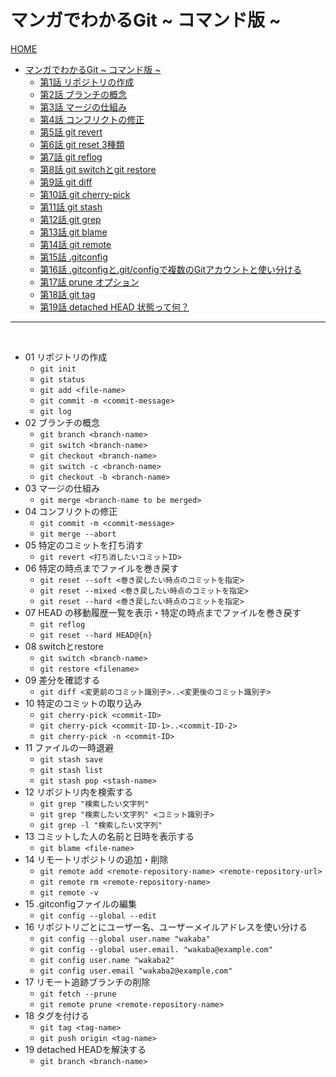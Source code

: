# マンガでわかるGit ~ コマンド版 ~

[HOME](https://ginmarugh.github.io/memo/)

- [マンガでわかるGit ~ コマンド版 ~](https://www.r-staffing.co.jp/engineer/archive/category/%E3%83%9E%E3%83%B3%E3%82%AC%E3%83%BBGit)
  - [第1話 リポジトリの作成](https://www.r-staffing.co.jp/engineer/entry/20190621_1)
  - [第2話 ブランチの概念](https://www.r-staffing.co.jp/engineer/entry/20190719_1)
  - [第3話 マージの仕組み](https://www.r-staffing.co.jp/engineer/entry/20190830_1)
  - [第4話 コンフリクトの修正](https://www.r-staffing.co.jp/engineer/entry/20190927_1)
  - [第5話 git revert](https://www.r-staffing.co.jp/engineer/entry/20191025_1)
  - [第6話 git reset 3種類](https://www.r-staffing.co.jp/engineer/entry/20191129_1)
  - [第7話 git reflog](https://www.r-staffing.co.jp/engineer/entry/20191227_1)
  - [第8話 git switchとgit restore](https://www.r-staffing.co.jp/engineer/entry/20200131_1)
  - [第9話 git diff](https://www.r-staffing.co.jp/engineer/entry/20200228_1)
  - [第10話 git cherry-pick](https://www.r-staffing.co.jp/engineer/entry/20200327_1)
  - [第11話 git stash](https://www.r-staffing.co.jp/engineer/entry/20200424_1)
  - [第12話 git grep](https://www.r-staffing.co.jp/engineer/entry/20200605_1)
  - [第13話 git blame](https://www.r-staffing.co.jp/engineer/entry/20200626_1)
  - [第14話 git remote](https://www.r-staffing.co.jp/engineer/entry/20200717_1)
  - [第15話 .gitconfig](https://www.r-staffing.co.jp/engineer/entry/20200821_1)
  - [第16話 .gitconfigと.git/configで複数のGitアカウントと使い分ける](https://www.r-staffing.co.jp/engineer/entry/20200918_1)
  - [第17話 prune オプション](https://www.r-staffing.co.jp/engineer/entry/20201023_1)
  - [第18話 git tag](https://www.r-staffing.co.jp/engineer/entry/20201120_1)
  - [第19話 detached HEAD 状態って何？](https://www.r-staffing.co.jp/engineer/entry/20201225_1)

---

&nbsp;

- 01 リポジトリの作成
  - `git init`
  - `git status`
  - `git add <file-name>`
  - `git commit -m <commit-message>`
  - `git log`
- 02 ブランチの概念
  - `git branch <branch-name>`
  - `git switch <branch-name>`
  - `git checkout <branch-name>`
  - `git switch -c <branch-name>`
  - `git checkout -b <branch-name>`
- 03 マージの仕組み
  - `git merge <branch-name to be merged>`
- 04 コンフリクトの修正
  - `git commit -m <commit-message>`
  - `git merge --abort`
- 05 特定のコミットを打ち消す
  - `git revert <打ち消したいコミットID>`
- 06 特定の時点までファイルを巻き戻す
  - `git reset --soft <巻き戻したい時点のコミットを指定>`
  - `git reset --mixed <巻き戻したい時点のコミットを指定>`
  - `git reset --hard <巻き戻したい時点のコミットを指定>`
- 07 HEAD の移動履歴一覧を表示・特定の時点までファイルを巻き戻す
  - `git reflog`
  - `git reset --hard HEAD@{n}`
- 08 switchとrestore
  - `git switch <branch-name>`
  - `git restore <filename>`
- 09 差分を確認する
  - `git diff <変更前のコミット識別子>..<変更後のコミット識別子>`
- 10 特定のコミットの取り込み
  - `git cherry-pick <commit-ID>`
  - `git cherry-pick <commit-ID-1>..<commit-ID-2>`
  - `git cherry-pick -n <commit-ID>`
- 11 ファイルの一時退避
  - `git stash save`
  - `git stash list`
  - `git stash pop <stash-name>`
- 12 リポジトリ内を検索する
  - `git grep "検索したい文字列"`
  - `git grep "検索したい文字列" <コミット識別子>`
  - `git grep -l "検索したい文字列"`
- 13 コミットした人の名前と日時を表示する
  - `git blame <file-name>`
- 14 リモートリポジトリの追加・削除
  - `git remote add <remote-repository-name> <remote-repository-url>`
  - `git remote rm <remote-repository-name>`
  - `git remote -v`
- 15 .gitconfigファイルの編集
  - `git config --global --edit`
- 16 リポジトリごとにユーザー名、ユーザーメイルアドレスを使い分ける
  - `git config --global user.name "wakaba"`
  - `git config --global user.email. "wakaba@example.com"`
  - `git config user.name "wakaba2"`
  - `git config user.email "wakaba2@example.com"`
- 17 リモート追跡ブランチの削除
  - `git fetch --prune`
  - `git remote prune <remote-repository-name>`
- 18 タグを付ける
  - `git tag <tag-name>`
  - `git push origin <tag-name>`
- 19 detached HEADを解決する
  - `git branch <branch-name>`

&nbsp;
